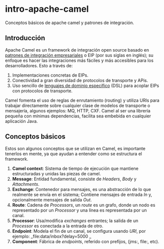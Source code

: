 # intro-apache-camel
Conceptos básicos de apache camel y patrones de integración.


## Introducción
Apache Camel es un framework de integración open source basado en [patrones de integración empresariales](http://camel.apache.org/enterprise-integration-patterns.html) o EIP (por sus siglas en inglés); su enfoque es hacer las integraciones más
fáciles y más accesibles para los desarrolladores. Esto a través de:

1. Implementaciones concretas de EIPs.
2. Conectividad a gran diversidad de protocolos de transporte y APis.
3. Uso sencillo de [lenguajes de dominio específico](https://es.wikipedia.org/wiki/Lenguaje_de_dominio_espec%C3%ADfico) (DSL) para acoplar EIPs con protocolos de transporte. 

Camel fomenta el uso de reglas de enrutamiento (routing) y utiliza URIs para trabajar directamente sobre cualquier clase de modelos de transporte o mensajería, algunos
ejemplos: MQ, HTTP, CXF. Camel al ser una librería pequeña con mínimas dependencias, facilita sea embebida en cualquier aplicación Java.

## Conceptos básicos

Estos son algunos conceptos que se utilizan en Camel, es importante tenerlos en mente, ya que ayudan a entender como se estructura el framework.

1. **Camel context**: Sistema de tiempo de ejecución que mantiene estructuradas y unidas las piezas de camel.
2. **Message**: Entidad fundamental, consiste de _Headers_, _Body_ y _Attachments_.
3. **Exchange**: Contenedor para mensajes, es una abstracción de lo que realmente se envía en el sistema; Contiene mensajes de entrada *In* y, opcionalmente mensajes de salida *Out*.
4. **Route**: Cadena de _Processors_, un _route_ es un grafo, donde un nodo es representado por un _Processor_ y una línea es representada por un canal.
5. **Processor**: Usa/modifica _exchanges_ entrantes; la salida de un _Processor_ es conectada a la entrada de otro.
6. **Endpoint**: Modela el fin de un canal, se configura usando _URI_, por ejemplo: _file:data/inbox?delay=5000
_
7. **Component**: Fábrica de _endpoints_, referido con prefijos, (jms:, file:, etc).

